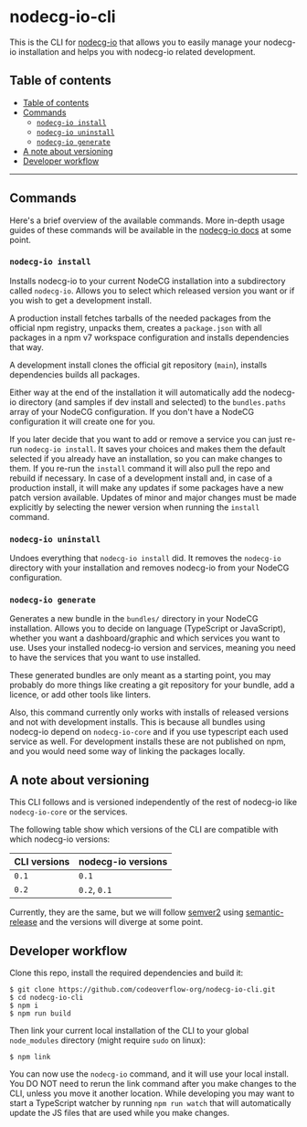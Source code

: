 <!-- Do not include the top level heading when generating the
     table of contents using the vscode markdown all in one extension -->
<!-- prettier-ignore-start -->
<!-- omit in toc -->
# nodecg-io-cli
<!-- prettier-ignore-end -->

This is the CLI for [nodecg-io](https://github.com/codeoverflow-org/nodecg-io) that allows you to easily manage your nodecg-io installation and helps you with nodecg-io related development.

## Table of contents

- [Table of contents](#table-of-contents)
- [Commands](#commands)
  - [`nodecg-io install`](#nodecg-io-install)
  - [`nodecg-io uninstall`](#nodecg-io-uninstall)
  - [`nodecg-io generate`](#nodecg-io-generate)
- [A note about versioning](#a-note-about-versioning)
- [Developer workflow](#developer-workflow)

---

## Commands

Here's a brief overview of the available commands. More in-depth usage guides of these commands will be available in the [nodecg-io docs](https://nodecg.io) at some point.

### `nodecg-io install`

Installs nodecg-io to your current NodeCG installation into a subdirectory called `nodecg-io`. Allows you to select which released version you want or if you wish to get a development install.

A production install fetches tarballs of the needed packages from the official npm registry, unpacks them, creates a `package.json` with all packages in a npm v7 workspace configuration and installs dependencies that way.

A development install clones the official git repository (`main`), installs dependencies builds all packages.

Either way at the end of the installation it will automatically add the nodecg-io directory (and samples if dev install and selected) to the `bundles.paths` array of your NodeCG configuration. If you don't have a NodeCG configuration it will create one for you.

If you later decide that you want to add or remove a service you can just re-run `nodecg-io install`. It saves your choices and makes them the default selected if you already have an installation, so you can make changes to them. If you re-run the `install` command it will also pull the repo and rebuild if necessary. In case of a development install and, in case of a production install, it will make any updates if some packages have a new patch version available. Updates of minor and major changes must be made explicitly by selecting the newer version when running the `install` command.

### `nodecg-io uninstall`

Undoes everything that `nodecg-io install` did. It removes the `nodecg-io` directory with your installation and removes nodecg-io from your NodeCG configuration.

### `nodecg-io generate`

Generates a new bundle in the `bundles/` directory in your NodeCG installation.
Allows you to decide on language (TypeScript or JavaScript), whether you want a dashboard/graphic and which services you want to use.
Uses your installed nodecg-io version and services, meaning you need to have the services that you want to use installed.

These generated bundles are only meant as a starting point, you may probably do more things like creating a git repository for your bundle,
add a licence, or add other tools like linters.

Also, this command currently only works with installs of released versions and not with development installs. This is because all bundles using nodecg-io depend on `nodecg-io-core` and if you use typescript each used service as well. For development installs these are not published on npm, and you would need some way of linking the packages locally.

## A note about versioning

This CLI follows and is versioned independently of the rest of nodecg-io like `nodecg-io-core` or the services.

The following table show which versions of the CLI are compatible with which nodecg-io versions:

| CLI versions | nodecg-io versions |
| ------------ | ------------------ |
| `0.1`        | `0.1`              |
| `0.2`        | `0.2`, `0.1`       |

Currently, they are the same, but we will follow [semver2](https://semver.org/) using [semantic-release](https://semantic-release.gitbook.io/semantic-release/) and the versions will diverge at some point.

## Developer workflow

Clone this repo, install the required dependencies and build it:

```console
$ git clone https://github.com/codeoverflow-org/nodecg-io-cli.git
$ cd nodecg-io-cli
$ npm i
$ npm run build
```

Then link your current local installation of the CLI to your global `node_modules` directory (might require `sudo` on linux):

```console
$ npm link
```

You can now use the `nodecg-io` command, and it will use your local install. You DO NOT need to rerun the link command after you make changes to the CLI, unless you move it another location. While developing you may want to start a TypeScript watcher by running `npm run watch` that will automatically update the JS files that are used while you make changes.
